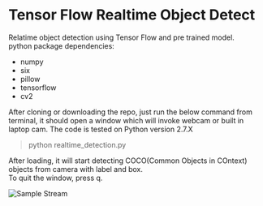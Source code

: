 # Tensor Flow Realtime Object Detect
Relatime object detection using Tensor Flow and pre trained model.  
python package dependencies: 
* numpy   
* six  
* pillow  
* tensorflow   
* cv2  

After cloning or downloading the repo, just run the below command from terminal, it should open a window which will invoke webcam or built in laptop cam. The code is tested on Python version 2.7.X
> python realtime_detection.py 

After loading, it will start detecting COCO(Common Objects in COntext) objects from camera with label and box.  
To quit the window, press q.

![Sample Stream](https://user-images.githubusercontent.com/5523584/32285109-acbe3c06-beff-11e7-83cf-321fbde2d3a2.png)
